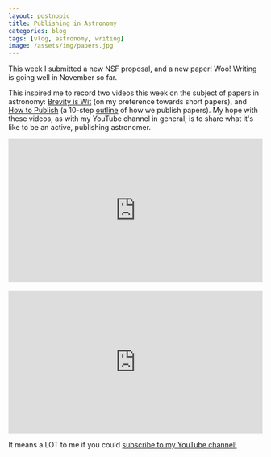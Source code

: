 ```yaml
---
layout: postnopic
title: Publishing in Astronomy
categories: blog
tags: [vlog, astronomy, writing]
image: /assets/img/papers.jpg
---
```


This week I submitted a new NSF proposal, and a new paper! Woo! Writing is going well in November so far.

This inspired me to record two videos this week on the subject of papers in astronomy: [Brevity is Wit](https://www.youtube.com/watch?v=u9or7ipwhUE) (on my preference towards short papers), and [How to Publish](https://www.youtube.com/watch?v=lkXPgLsuK6A) (a 10-step [outline](https://jradavenport.github.io/2014/05/01/babypapers.html) of how we publish papers). My hope with these videos, as with my YouTube channel in general, is to share what it's like to be an active, publishing astronomer.

<style>
.video-holder {
  position: relative;
  width: 100%;
  height: 0;
  padding-bottom: 56.25%;
  overflow: hidden;
}
.video-holder iframe {
  position: absolute;
  top: 0;
  left: 0;
  width: 100%;
  height: 100%;
}
</style>
<div class="video-holder">
  <iframe width="560"
          height="315"
          src="https://www.youtube.com/embed/lkXPgLsuK6A"
          frameborder="0"
          allowfullscreen></iframe>
</div>

<br>

<style>
.video-holder {
  position: relative;
  width: 100%;
  height: 0;
  padding-bottom: 56.25%;
  overflow: hidden;
}
.video-holder iframe {
  position: absolute;
  top: 0;
  left: 0;
  width: 100%;
  height: 100%;
}
</style>
<div class="video-holder">
  <iframe width="560"
          height="315"
          src="https://www.youtube.com/embed/u9or7ipwhUE"
          frameborder="0"
          allowfullscreen></iframe>
</div>



It means a LOT to me if you could [subscribe to my YouTube channel!](http://youtube.com/james-davenport?sub_confirmation=1)
